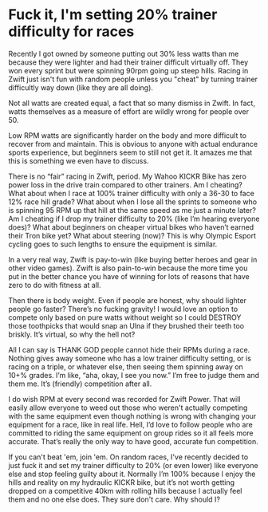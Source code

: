# Fuck it, I'm setting 20% trainer difficulty for races

Recently I got owned by someone putting out 30% less watts than me because they were lighter and had their trainer difficult virtually off. They won every sprint but were spinning 90rpm going up steep hills. Racing in Zwift just isn't fun with random people unless you "cheat" by turning trainer difficultly way down (like they are all doing).

Not all watts are created equal, a fact that so many dismiss in Zwift. In fact, watts themselves as a measure of effort are wildly wrong for people over 50.

Low RPM watts are significantly harder on the body and more difficult to recover from and maintain. This is obvious to anyone with actual endurance sports experience, but beginners seem to still not get it. It amazes me that this is something we even have to discuss.

There is no “fair” racing in Zwift, period. My Wahoo KICKR Bike has zero power loss in the drive train compared to other trainers. Am I cheating? What about when I race at 100% trainer difficulty with only a 36-30 to face 12% race hill grade? What about when I lose all the sprints to someone who is spinning 95 RPM up that hill at the same speed as me just a minute later? Am I cheating if I drop my trainer difficulty to 20% (like I’m hearing everyone does)? What about beginners on cheaper virtual bikes who haven’t earned their Tron bike yet? What about steering (now)? This is why Olympic Esport cycling goes to such lengths to ensure the equipment is similar.

In a very real way, Zwift is pay-to-win (like buying better heroes and gear in other video games). Zwift is also pain-to-win because the more time you put in the better chance you have of winning for lots of reasons that have zero to do with fitness at all.

Then there is body weight. Even if people are honest, why should lighter people go faster? There’s no fucking gravity! I would love an option to compete only based on pure watts without weight so I could DESTROY those toothpicks that would snap an Ulna if they brushed their teeth too briskly. It’s virtual, so why the hell not?

All I can say is THANK GOD people cannot hide their RPMs during a race. Nothing gives away someone who has a low trainer difficulty setting, or is racing on a triple, or whatever else, then seeing them spinning away on 10+% grades. I’m like, “aha, okay, I see you now.” I’m free to judge them and them me. It’s (friendly) competition after all.

I do wish RPM at every second was recorded for Zwift Power. That will easily allow everyone to weed out those who weren't actually competing with the same equipment even though nothing is wrong with changing your equipment for a race, like in real life. Hell, I’d love to follow people who are committed to riding the same equipment on group rides so it all feels more accurate. That’s really the only way to have good, accurate fun competition.

If you can't beat 'em, join 'em. On random races, I've recently decided to just fuck it and set my trainer difficulty to 20% (or even lower) like everyone else and stop feeling guilty about it. Normally I’m 100% because I enjoy the hills and reality on my hydraulic KICKR bike, but it’s not worth getting dropped on a competitive 40km with rolling hills because I actually feel them and no one else does. They sure don't care. Why should I?
